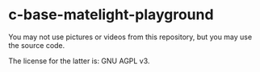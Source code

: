 # c-base-matelight-playground

You may not use pictures or videos from this repository,
but you may use the source code.

The license for the latter is: GNU AGPL v3.
